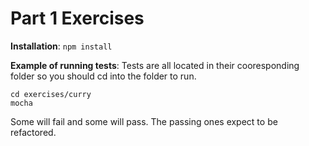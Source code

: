 Part 1 Exercises
==================

**Installation**:
`npm install`

**Example of running tests**:
Tests are all located in their cooresponding folder so you should cd into the folder to run.

```
cd exercises/curry
mocha 
```

Some will fail and some will pass. The passing ones expect to be refactored.
